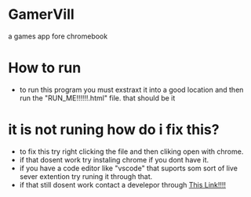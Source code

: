 # GamerVill
 a games app fore chromebook

# How to run

- to run this program you must exstraxt it into a good location and then run the "RUN_ME!!!!!!.html" file. that should be it

# it is not runing how do i fix this?

- to fix this try right clicking the file and then cliking open with chrome.
- if that dosent work try instaling chrome if you dont have it.
- if you have a code editor like "vscode" that suports som sort of live sever extention try runing it through that. 
- if that still dosent work contact a develepor through [This Link!!!!](https://github.com/landonm26301/GamersVill/issues/new/choose)